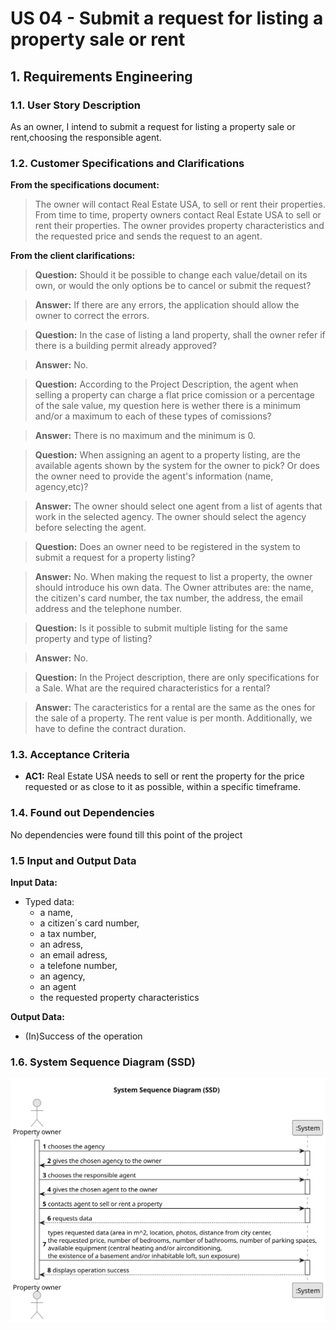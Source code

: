 # US 04 - Submit a request for listing a property sale or rent

## 1. Requirements Engineering

### 1.1. User Story Description

As an owner, I intend to submit a request for listing a property sale or rent,choosing the responsible agent.


### 1.2. Customer Specifications and Clarifications


**From the specifications document:**

> The owner will contact Real Estate USA, to sell or rent their properties. From time to time, property owners contact Real Estate USA to sell or rent their properties. The owner provides property characteristics and the requested price and sends the request to an agent. 

**From the client clarifications:**

> **Question:** Should it be possible to change each value/detail on its own, or would the only options be to cancel or submit the request?

> **Answer:** If there are any errors, the application should allow the owner to correct the errors.

> **Question:** In the case of listing a land property, shall the owner refer if there is a building permit already approved?

> **Answer:** No.

> **Question:** According to the Project Description, the agent when selling a property can charge a flat price comission or a percentage of the sale value, my question here is wether there is a minimum and/or a maximum to each of these types of comissions?

> **Answer:** There is no maximum and the minimum is 0.

> **Question:** When assigning an agent to a property listing, are the available agents shown by the system for the owner to pick? Or does the owner need to provide the agent's information (name, agency,etc)?

> **Answer:** The owner should select one agent from a list of agents that work in the selected agency. The owner should select the agency before selecting the agent.

> **Question:** Does an owner need to be registered in the system to submit a request for a property listing?

> **Answer:** No. When making the request to list a property, the owner should introduce his own data. The Owner attributes are: the name, the citizen's card number, the tax number, the address, the email address and the telephone number.

> **Question:** Is it possible to submit multiple listing for the same property and type of listing?

> **Answer:** No.

> **Question:** In the Project description, there are only specifications for a Sale. What are the required characteristics for a rental?

> **Answer:** The caracteristics for a rental are the same as the ones for the sale of a property. The rent value is per month. Additionally, we have to define the contract duration.


### 1.3. Acceptance Criteria


* **AC1:**  Real Estate USA needs to sell or rent the property for the price requested or as close to it as possible, within a specific timeframe. 


### 1.4. Found out Dependencies

No dependencies were found till this point of the project

### 1.5 Input and Output Data


**Input Data:**

* Typed data:
    * a name,
    * a citizen´s card number,
    * a tax number,
    * an adress,
    * an email adress,
    * a telefone number,
    * an agency,
    * an agent
    * the requested property characteristics

**Output Data:**

* (In)Success of the operation

### 1.6. System Sequence Diagram (SSD)

![System Sequence Diagram - Alternative One](svg/us04-system-sequence-diagram.svg)


